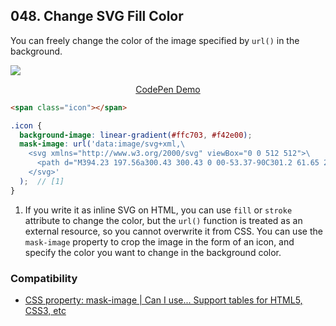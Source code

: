 ## 048. Change SVG Fill Color

You can freely change the color of the image specified by `url()` in the background.


![](https://github.com/takamoso/tipsy/assets/35029412/8af40600-8ed6-4b45-a4b5-7c886d7b493f)

<p align="center">
  <a href="https://codepen.io/takamoso/pen/vYbGLyQ">CodePen Demo</a>
</p>

```html
<span class="icon"></span>
```
```scss
.icon {
  background-image: linear-gradient(#ffc703, #f42e00);
  mask-image: url('data:image/svg+xml,\
    <svg xmlns="http://www.w3.org/2000/svg" viewBox="0 0 512 512">\
      <path d="M394.23 197.56a300.43 300.43 0 00-53.37-90C301.2 61.65 249.05 32 208 32a16 16 0 00-15.48 20c13.87 53-14.88 97.07-45.31 143.72C122 234.36 96 274.27 96 320c0 88.22 71.78 160 160 160s160-71.78 160-160c0-43.3-7.32-84.49-21.77-122.44zm-105.9 221.13C278 429.69 265.05 432 256 432s-22-2.31-32.33-13.31S208 390.24 208 368c0-25.14 8.82-44.28 17.34-62.78 4.95-10.74 10-21.67 13-33.37a8 8 0 0112.49-4.51A126.48 126.48 0 01275 292c18.17 24 29 52.42 29 76 0 22.24-5.42 39.77-15.67 50.69z"/>\
    </svg>'
  );  // [1]
}
```

1. If you write it as inline SVG on HTML, you can use `fill` or `stroke` attribute to change the color, but the `url()` function is treated as an external resource, so you cannot overwrite it from CSS. You can use the `mask-image` property to crop the image in the form of an icon, and specify the color you want to change in the background color.

### Compatibility

- [CSS property: mask-image | Can I use... Support tables for HTML5, CSS3, etc](https://caniuse.com/mdn-css_properties_mask-image)
